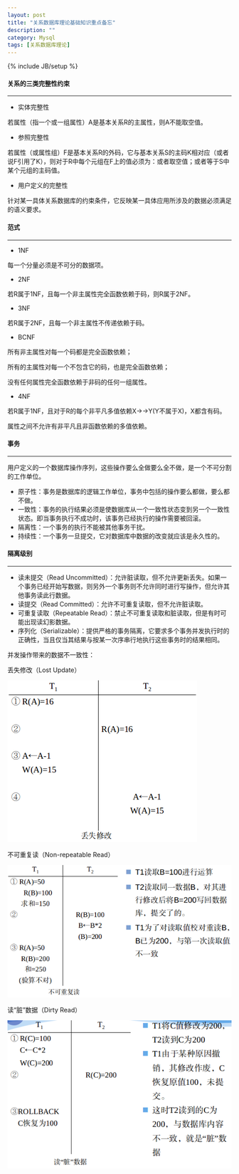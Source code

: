 ```yaml
---
layout: post
title: "关系数据库理论基础知识重点备忘"
description: ""
category: Mysql
tags: [关系数据库理论]
---
```

{% include JB/setup %}

#### 关系的三类完整性约束
- - -
* 实体完整性

若属性（指一个或一组属性）A是基本关系R的主属性，则A不能取空值。

* 参照完整性

若属性（或属性组）F是基本关系R的外码，它与基本关系S的主码K相对应（或者说F引用了K），则对于R中每个元组在F上的值必须为：或者取空值；或者等于S中某个元组的主码值。

* 用户定义的完整性

针对某一具体关系数据库的约束条件，它反映某一具体应用所涉及的数据必须满足的语义要求。

<!--more-->

#### 范式
- - -
* 1NF

每一个分量必须是不可分的数据项。

* 2NF

若R属于1NF，且每一个非主属性完全函数依赖于码，则R属于2NF。

* 3NF

若R属于2NF，且每一个非主属性不传递依赖于码。

* BCNF

所有非主属性对每一个码都是完全函数依赖；

所有的主属性对每一个不包含它的码，也是完全函数依赖；

没有任何属性完全函数依赖于非码的任何一组属性。

* 4NF

若R属于1NF，且对于R的每个非平凡多值依赖X->->Y(Y不属于X)，X都含有码。

属性之间不允许有非平凡且非函数依赖的多值依赖。

#### 事务
- - -
用户定义的一个数据库操作序列，这些操作要么全做要么全不做，是一个不可分割的工作单位。

* 原子性：事务是数据库的逻辑工作单位，事务中包括的操作要么都做，要么都不做。
* 一致性：事务的执行结果必须是使数据库从一个一致性状态变到另一个一致性状态。即当事务执行不成功时，该事务已经执行的操作需要被回滚。
* 隔离性：一个事务的执行不能被其他事务干扰。
* 持续性：一个事务一旦提交，它对数据库中数据的改变就应该是永久性的。

#### 隔离级别
- - -
* 读未提交（Read Uncommitted）：允许脏读取，但不允许更新丢失。如果一个事务已经开始写数据，则另外一个事务则不允许同时进行写操作，但允许其他事务读此行数据。
* 读提交（Read Committed）：允许不可重复读取，但不允许脏读取。
* 可重复读取（Repeatable Read）：禁止不可重复读取和脏读取，但是有时可能出现读幻影数据。
* 序列化（Serializable）：提供严格的事务隔离，它要求多个事务并发执行时的正确性，当且仅当其结果与按某一次序串行地执行这些事务时的结果相同。

并发操作带来的数据不一致性：

丢失修改（Lost Update）

![Lost Update](/assets/img/201402250101.png)

不可重复读（Non-repeatable Read）

![Non-repeatable Read](/assets/img/201402250102.png)

读“脏”数据（Dirty Read）

![Dirty Read](/assets/img/201402250103.png)